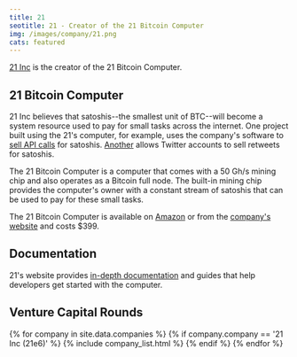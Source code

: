 ```yaml
---
title: 21
seotitle: 21 - Creator of the 21 Bitcoin Computer
img: /images/company/21.png
cats: featured
---
```

[21 Inc](https://21.co/) is the creator of the 21 Bitcoin Computer. 

## 21 Bitcoin Computer

21 Inc believes that satoshis--the smallest unit of BTC--will become a system resource used to pay for small tasks across the internet. One project built using the 21's computer, for example, uses the company's software to [sell API calls](https://github.com/joepickrell/genome-server-21) for satoshis. [Another](https://github.com/justinguy/21-retweet) allows Twitter accounts to sell retweets for satoshis. 

The 21 Bitcoin Computer is a computer that comes with a 50 Gh/s mining chip and also operates as a Bitcoin full node. The built-in mining chip provides the computer's owner with a constant stream of satoshis that can be used to pay for these small tasks. 
   
The 21 Bitcoin Computer is available on [Amazon](http://www.amazon.com/21-INC-21BC1-Bitcoin-Computer/dp/B014RD021C) or from the [company's website](https://21.co/buy/) and costs $399. 

## Documentation

21's website provides [in-depth documentation](https://21.co/learn/) and guides that help developers get started with the computer.

## Venture Capital Rounds

{% for company in site.data.companies %}
{% if company.company == '21 Inc (21e6)' %}
{% include company_list.html %}
{% endif %}
{% endfor %}